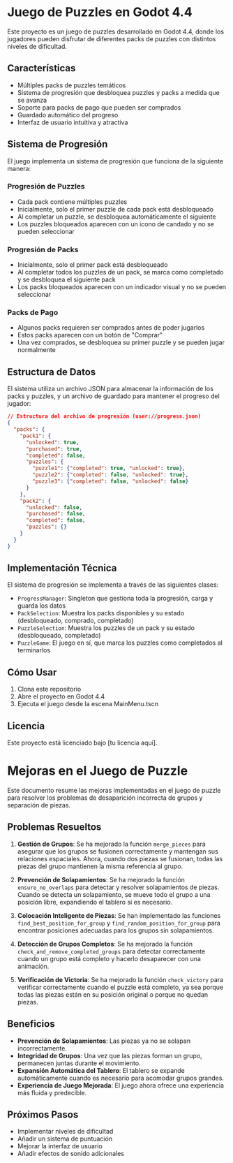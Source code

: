 # Juego de Puzzles en Godot 4.4

Este proyecto es un juego de puzzles desarrollado en Godot 4.4, donde los jugadores pueden disfrutar de diferentes packs de puzzles con distintos niveles de dificultad.

## Características

- Múltiples packs de puzzles temáticos
- Sistema de progresión que desbloquea puzzles y packs a medida que se avanza
- Soporte para packs de pago que pueden ser comprados
- Guardado automático del progreso
- Interfaz de usuario intuitiva y atractiva

## Sistema de Progresión

El juego implementa un sistema de progresión que funciona de la siguiente manera:

### Progresión de Puzzles

- Cada pack contiene múltiples puzzles
- Inicialmente, solo el primer puzzle de cada pack está desbloqueado
- Al completar un puzzle, se desbloquea automáticamente el siguiente
- Los puzzles bloqueados aparecen con un icono de candado y no se pueden seleccionar

### Progresión de Packs

- Inicialmente, solo el primer pack está desbloqueado
- Al completar todos los puzzles de un pack, se marca como completado y se desbloquea el siguiente pack
- Los packs bloqueados aparecen con un indicador visual y no se pueden seleccionar

### Packs de Pago

- Algunos packs requieren ser comprados antes de poder jugarlos
- Estos packs aparecen con un botón de "Comprar"
- Una vez comprados, se desbloquea su primer puzzle y se pueden jugar normalmente

## Estructura de Datos

El sistema utiliza un archivo JSON para almacenar la información de los packs y puzzles, y un archivo de guardado para mantener el progreso del jugador:

```json
// Estructura del archivo de progresión (user://progress.json)
{
  "packs": {
    "pack1": {
      "unlocked": true,
      "purchased": true,
      "completed": false,
      "puzzles": {
        "puzzle1": {"completed": true, "unlocked": true},
        "puzzle2": {"completed": false, "unlocked": true},
        "puzzle3": {"completed": false, "unlocked": false}
      }
    },
    "pack2": {
      "unlocked": false,
      "purchased": false,
      "completed": false,
      "puzzles": {}
    }
  }
}
```

## Implementación Técnica

El sistema de progresión se implementa a través de las siguientes clases:

- `ProgressManager`: Singleton que gestiona toda la progresión, carga y guarda los datos
- `PackSelection`: Muestra los packs disponibles y su estado (desbloqueado, comprado, completado)
- `PuzzleSelection`: Muestra los puzzles de un pack y su estado (desbloqueado, completado)
- `PuzzleGame`: El juego en sí, que marca los puzzles como completados al terminarlos

## Cómo Usar

1. Clona este repositorio
2. Abre el proyecto en Godot 4.4
3. Ejecuta el juego desde la escena MainMenu.tscn

## Licencia

Este proyecto está licenciado bajo [tu licencia aquí].

# Mejoras en el Juego de Puzzle

Este documento resume las mejoras implementadas en el juego de puzzle para resolver los problemas de desaparición incorrecta de grupos y separación de piezas.

## Problemas Resueltos

1. **Gestión de Grupos**: Se ha mejorado la función `merge_pieces` para asegurar que los grupos se fusionen correctamente y mantengan sus relaciones espaciales. Ahora, cuando dos piezas se fusionan, todas las piezas del grupo mantienen la misma referencia al grupo.

2. **Prevención de Solapamientos**: Se ha mejorado la función `ensure_no_overlaps` para detectar y resolver solapamientos de piezas. Cuando se detecta un solapamiento, se mueve todo el grupo a una posición libre, expandiendo el tablero si es necesario.

3. **Colocación Inteligente de Piezas**: Se han implementado las funciones `find_best_position_for_group` y `find_random_position_for_group` para encontrar posiciones adecuadas para los grupos sin solapamientos.

4. **Detección de Grupos Completos**: Se ha mejorado la función `check_and_remove_completed_groups` para detectar correctamente cuando un grupo está completo y hacerlo desaparecer con una animación.

5. **Verificación de Victoria**: Se ha mejorado la función `check_victory` para verificar correctamente cuando el puzzle está completo, ya sea porque todas las piezas están en su posición original o porque no quedan piezas.

## Beneficios

- **Prevención de Solapamientos**: Las piezas ya no se solapan incorrectamente.
- **Integridad de Grupos**: Una vez que las piezas forman un grupo, permanecen juntas durante el movimiento.
- **Expansión Automática del Tablero**: El tablero se expande automáticamente cuando es necesario para acomodar grupos grandes.
- **Experiencia de Juego Mejorada**: El juego ahora ofrece una experiencia más fluida y predecible.

## Próximos Pasos

- Implementar niveles de dificultad
- Añadir un sistema de puntuación
- Mejorar la interfaz de usuario
- Añadir efectos de sonido adicionales 
